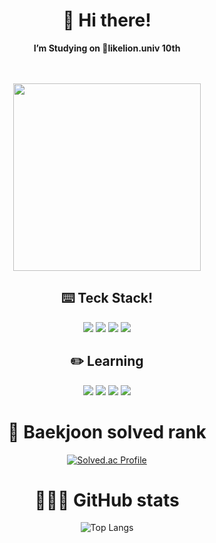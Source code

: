 <div align="center"> 

# 👋 Hi there!
  **I’m Studying on 🦁likelion.univ 10th**
  
  <br><br>
  <img width="300" src="https://img1.daumcdn.net/thumb/R1280x0/?scode=mtistory2&fname=https%3A%2F%2Fblog.kakaocdn.net%2Fdn%2FbQkf1K%2FbtqDPXS1Qyj%2Fompc4qYBOkAS5U1JhNR8b1%2Fimg.gif"/></a>
  </br>
  
  <h2>⌨️ Teck Stack!</h2>
  <img src="https://img.shields.io/badge/Python-8e44ad?style=flat-square&logo=Python&logoColor=white"/></a>
  <img src="https://img.shields.io/badge/C++-00599C?style=flat-square&logo=C%2B%2B&logoColor=white"/></a>
  <img src="https://img.shields.io/badge/Javascript-F7DF1E?style=flat-square&logo=JavaScript&logoColor=black"/></a>
  <img src="https://img.shields.io/badge/C-A8B9CC?style=flat-square&logo=C&logoColor=white"/></a>
  
  <h2>✏️ Learning </h2>
  <img src="https://img.shields.io/badge/Django-092E20?style=flat-square&logo=Django&logoColor=white"/></a>
  <img src="https://img.shields.io/badge/Typescript-3178C6?style=flat-square&logo=TypeScript&logoColor=white"/></a>
  <img src="https://img.shields.io/badge/React-61DAFB?style=flat-square&logo=React&logoColor=white"/></a>
  <img src="https://img.shields.io/badge/NextJS-000000?style=flat-square&logo=Next.js&logoColor=white"/></a>
    


<!-- **iamseungwoo/iamseungwoo** is a ✨ _special_ ✨ repository because its `README.md` (this file) appears on your GitHub profile.

Here are some ideas to get you started: -->

<!-- - 🔭 I’m currently working on ... -->
<!-- - 🌱 I’m currently learning on 🦁likelion.univ -->
<!-- - 👯 I’m looking to collaborate on ...
- 🤔 I’m looking for help with ...
- 💬 Ask me about ...
- 📫 How to reach me: ...
- 😄 Pronouns: ...
- ⚡ Fun fact: ... -->

<!-- ![iamseungwoo GitHub stats](https://github-readme-stats.vercel.app/api?username=iamseungwoo&show_icons=true&theme=tokyonight)   -->
# 🏅 Baekjoon solved rank
[![Solved.ac Profile](http://mazassumnida.wtf/api/generate_badge?boj=linux)](https://solved.ac/profile/linux)
# 👨🏻‍💻 GitHub stats
![Top Langs](https://github-readme-stats.vercel.app/api/top-langs/?username=iamseungwoo&layout=compact&theme=tokyonight)

</div>

